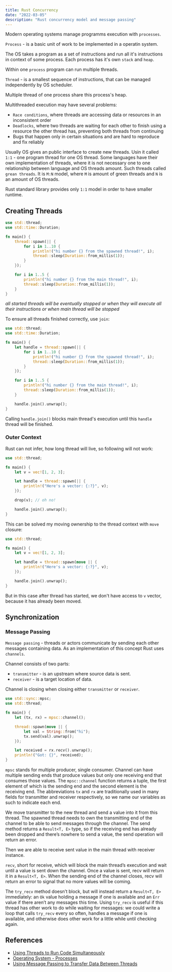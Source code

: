 ```yaml
---
title: Rust Concurrency
date: "2022-03-05"
description: "Rust concurrency model and message passing"
---
```


Modern operating systems manage programms execution with `processes`.

`Process` - is a basic unit of work to be implemented in a operatin system.

The OS takes a program as a set of instructions and run all it's instructions in context of some
process. Each process has it's own `stack` and `heap`.

Within one `process` program can run multiple threads.

`Thread` - is a smallest sequence of instructions, that can be managed independently by OS scheduler.

Multiple thread of one process share this process's heap.

Multithreaded execution may have several problems:

- `Race conditions`, where threads are accessing data or resources in an inconsistent order
- `Deadlocks`, where two threads are waiting for each other to finish using a resource the other 
  thread has, preventing both threads from continuing
- Bugs that happen only in certain situations and are hard to reproduce and fix reliably

Usually OS gives an public interface to create new threads. Usin it called `1:1` - one program 
thread for one OS thread. Some languages have their own implementation of threads, where it is not 
necessary one to one relationship between language and OS threads amount. Such threads called 
`grean threads`. It is `M:N` model, where `M` is amount of green threads and `N` is an amount of
OS threads.

Rust standard library provides only `1:1` model in order to have smaller runtime.

## Creating Threads

```rust
use std::thread;
use std::time::Duration;

fn main() {
    thread::spawn(|| {
        for i in 1..10 {
            println!("hi number {} from the spawned thread!", i);
            thread::sleep(Duration::from_millis(1));
        }
    });

    for i in 1..5 {
        println!("hi number {} from the main thread!", i);
        thread::sleep(Duration::from_millis(1));
    }
}
```

*all started threads will be eventually stopped or when they will execute all their instructions or when main thread will be stopped*

To ensure all threads finished correctly, use `join`:

```rust
use std::thread;
use std::time::Duration;

fn main() {
    let handle = thread::spawn(|| {
        for i in 1..10 {
            println!("hi number {} from the spawned thread!", i);
            thread::sleep(Duration::from_millis(1));
        }
    });

    for i in 1..5 {
        println!("hi number {} from the main thread!", i);
        thread::sleep(Duration::from_millis(1));
    }

    handle.join().unwrap();
}
```

Calling `handle.join()` blocks main thread's execution until this `handle` thread will be finished.

### Outer Context

Rust can not infer, how long thread will live, so following will not work:

```rust
use std::thread;

fn main() {
    let v = vec![1, 2, 3];

    let handle = thread::spawn(|| {
        println!("Here's a vector: {:?}", v);
    });

    drop(v); // oh no!

    handle.join().unwrap();
}
```

This can be solved my moving ownership to the thread context with `move` closure:

```rust
use std::thread;

fn main() {
    let v = vec![1, 2, 3];

    let handle = thread::spawn(move || {
        println!("Here's a vector: {:?}", v);
    });

    handle.join().unwrap();
}
```

But in this case after thread has started, we don't have access to `v` vector, because it has 
already been moved.


## Synchronization

### Message Passing

`Message passing` - threads or actors communicate by sending each other messages containing data.
As an implementation of this concept Rust uses `channels`.

Channel consists of two parts:

- `transmitter` - is an upstream where source data is sent.
- `receiver` - is a target location of data.

Channel is closing when closing either `transmitter` or `receiver`.

```rust
use std::sync::mpsc;
use std::thread;

fn main() {
    let (tx, rx) = mpsc::channel();

    thread::spawn(move || {
        let val = String::from("hi");
        tx.send(val).unwrap();
    });

    let received = rx.recv().unwrap();
    println!("Got: {}", received);
}
```

`mpsc` stands for multiple producer, single consumer. Channel can have multiple sending ends that 
produce values but only one receiving end that consumes those values. The `mpsc::channel` function 
returns a tuple, the first element of which is the sending end and the second element is the 
receiving end. The abbreviations `tx` and `rx` are traditionally used in many fields for 
transmitter and receiver respectively, so we name our variables as such to indicate each end.

We move transmitter to the new thread and send a value into it from this thread. The spawned thread 
needs to own the transmitting end of the channel to be able to send messages through the channel.
The send method returns a `Result<T, E>` type, so if the receiving end has already been dropped 
and there’s nowhere to send a value, the send operation will return an error.

Then we are able to receive sent value in the main thread with receiver instance.

`recv`, short for receive, which will block the main thread’s execution and wait until a value is 
sent down the channel. Once a value is sent, recv will return it in a `Result<T, E>`. When the 
sending end of the channel closes, recv will return an error to signal that no more values will be 
coming.

The `try_recv` method doesn’t block, but will instead return a `Result<T, E>` immediately: an `Ok` 
value holding a message if one is available and an `Err` value if there aren’t any messages this 
time. Using `try_recv` is useful if this thread has other work to do while waiting for messages: 
we could write a loop that calls `try_recv` every so often, handles a message if one is available, 
and otherwise does other work for a little while until checking again.

## References

- [Using Threads to Run Code Simultaneously](https://doc.rust-lang.org/stable/book/ch16-01-threads.html)
- [Operating System - Processes](https://www.tutorialspoint.com/operating_system/os_processes.html)
- [Using Message Passing to Transfer Data Between Threads](https://doc.rust-lang.org/stable/book/ch16-02-message-passing.html)
